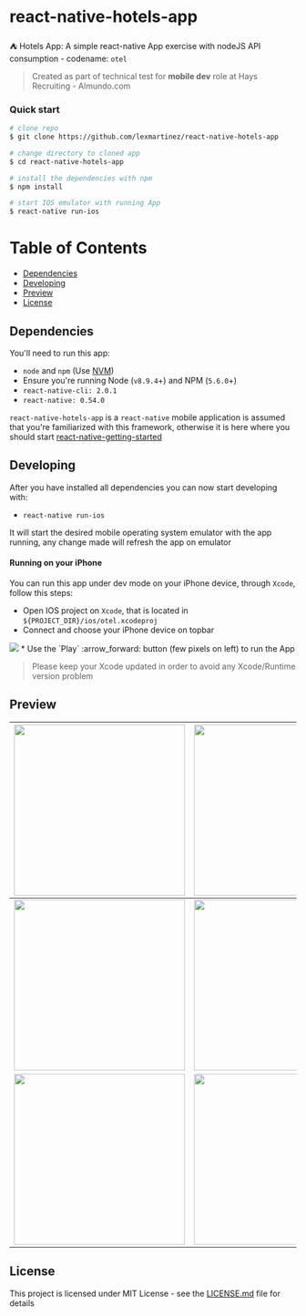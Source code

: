 # react-native-hotels-app 

:tent: Hotels App: A simple react-native App exercise with nodeJS API consumption - codename: `otel`

> Created as part of technical test for **mobile dev** role at Hays Recruiting - Almundo.com

### Quick start

```bash
# clone repo
$ git clone https://github.com/lexmartinez/react-native-hotels-app

# change directory to cloned app
$ cd react-native-hotels-app

# install the dependencies with npm
$ npm install

# start IOS emulator with running App
$ react-native run-ios
```

# Table of Contents

* [Dependencies](#dependencies)
* [Developing](#developing)
* [Preview](#preview)
* [License](#license)


 ## Dependencies
 
 You'll need to run this app:
 * `node` and `npm` (Use [NVM](https://github.com/creationix/nvm))
 * Ensure you're running Node (`v8.9.4`+) and NPM (`5.6.0`+)
 * `react-native-cli: 2.0.1`
 * `react-native: 0.54.0`
 
  `react-native-hotels-app` is a `react-native` mobile application is assumed that you're familiarized with this framework, otherwise it is here where you should start [react-native-getting-started](https://facebook.github.io/react-native/docs/getting-started.html#content)

## Developing
  
 After you have installed all dependencies you can now start developing with:
 
 * `react-native run-ios`
 
 It will start the desired mobile operating system emulator with the app running, any change made will refresh the app on emulator

#### Running on your iPhone

 You can run this app under dev mode on your iPhone device, through  `Xcode`, follow this steps:
 
 * Open IOS project on `Xcode`, that is located in `${PROJECT_DIR}/ios/otel.xcodeproj`
 * Connect and choose your iPhone device on topbar
 <img src="http://media.idownloadblog.com/wp-content/uploads/2017/06/compile-extra_recipe-select-build-device.png"/>
 * Use the `Play` :arrow_forward: button (few pixels on left) to run the App

> Please keep your Xcode updated in order to avoid any Xcode/Runtime version problem

## Preview

| <img src="https://raw.githubusercontent.com/lexmartinez/react-native-hotels-app/master/screenshots/screenshot-1.png" width="300"> | <img src="https://raw.githubusercontent.com/lexmartinez/react-native-hotels-app/master/screenshots/screenshot-2.png" width="300">  | <img src="https://raw.githubusercontent.com/lexmartinez/react-native-hotels-app/master/screenshots/screenshot-3.png" width="300"> | <img src="https://raw.githubusercontent.com/lexmartinez/react-native-hotels-app/master/screenshots/screenshot-4.png" width="300">  |
| ------------- | ------------- |------------- | ------------- |
| <img src="https://raw.githubusercontent.com/lexmartinez/react-native-hotels-app/master/screenshots/screenshot-5.png" width="300"> | <img src="https://raw.githubusercontent.com/lexmartinez/react-native-hotels-app/master/screenshots/screenshot-6.png" width="300">  | <img src="https://raw.githubusercontent.com/lexmartinez/react-native-hotels-app/master/screenshots/screenshot-7.png" width="300"> | <img src="https://raw.githubusercontent.com/lexmartinez/react-native-hotels-app/master/screenshots/screenshot-8.png" width="300">  |
| <img src="https://raw.githubusercontent.com/lexmartinez/react-native-hotels-app/master/screenshots/screenshot-9.png" width="300"> | <img src="https://raw.githubusercontent.com/lexmartinez/react-native-hotels-app/master/screenshots/screenshot-10.png" width="300">  | <img src="https://raw.githubusercontent.com/lexmartinez/react-native-hotels-app/master/screenshots/screenshot-11.png" width="300"> | <img src="https://raw.githubusercontent.com/lexmartinez/react-native-hotels-app/master/screenshots/screenshot-12.png" width="300">  |

## License

This project is licensed under MIT License - see the [LICENSE.md](https://github.com/lexmartinez/react-native-hotels-app/blob/master/LICENSE.md) file for details